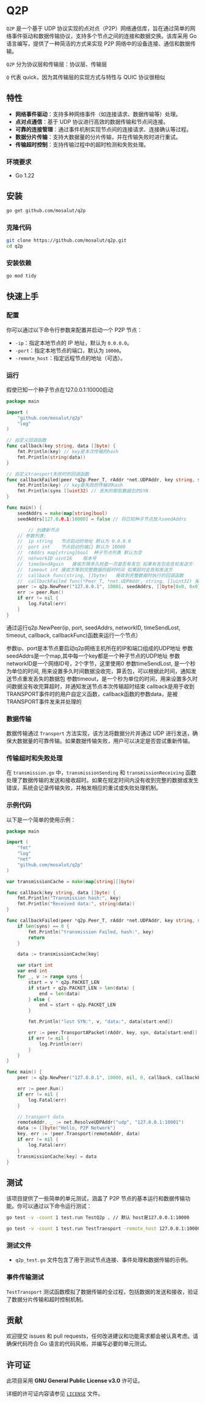 # Q2P

`Q2P` 是一个基于 UDP 协议实现的点对点（P2P）网络通信库，旨在通过简单的网络事件驱动和数据传输协议，支持多个节点之间的连接和数据交换。该库采用 Go 语言编写，提供了一种简洁的方式来实现 P2P 网络中的设备连接、通信和数据传输。

`Q2P` 分为协议层和传输层：协议层、传输层

`Q` 代表 quick，因为其传输层的实现方式与特性与 QUIC 协议很相似

## 特性

- **网络事件驱动**：支持多种网络事件（如连接请求、数据传输等）处理。
- **点对点通信**：基于 UDP 协议进行高效的数据传输和节点间连接。
- **可靠的连接管理**：通过事件机制实现节点间的连接请求、连接确认等过程。
- **数据分片传输**：支持大数据量的分片传输，并在传输失败时进行重试。
- **传输超时控制**：支持传输过程中的超时检测和失败处理。

### 环境要求

- Go 1.22


## 安装
```bash
go get github.com/mosalut/q2p
```


### 克隆代码

```bash
git clone https://github.com/mosalut/q2p.git
cd q2p
```

### 安装依赖

```bash
go mod tidy
```

## 快速上手

### 配置

你可以通过以下命令行参数来配置并启动一个 P2P 节点：

- `-ip`：指定本地节点的 IP 地址，默认为 `0.0.0.0`。
- `-port`：指定本地节点的端口，默认为 `10000`。
- `-remote_host`：指定远程节点的地址（可选）。

### 运行
假使已知一个种子节点在127.0.0.1:10000启动

```go
package main

import (
	"github.com/mosalut/q2p"
	"log"
)

// 自定义回调函数
func callback(key string, data []byte) {
	fmt.Println(key) // key是本次传输的hash
	fmt.Println(string(data))
}

// 自定义transport失败时的回调函数
func callbackFailed(peer *q2p.Peer_T, rAddr *net.UDPAddr, key string, syns []uint32) { // rAddr为发送TRANSPORT_FAILED那一方节点的UDP地址，也是接收TRANSPORT事件的地址
	fmt.Println(key) // key是失败的传输的hash
	fmt.Println(syns []uint32) // 丢失的那些数据包的SYN
}

func main() {
	seedAddrs = make(map[string]bool)
	seedAddrs[127.0.0.1:10000] = false // 将已知种子节点放入seedAddrs

        // 创建新节点
	// 参数列表:
	//	ip string	节点启动的地址 默认为 0.0.0.0
	// 	port int	节点启动的端口 默认为 10000
	// 	rAddrs map[string]bool	种子节点列表 默认为空
	// 	networkID uint16	版本号
	// 	timeSendAgain	接收方隔多久检查一次是否有丢包 如果有丢包会告知发送方
	// 	timeout int	接收方等到完整数据的超时时间 如果超时会告知发送方
	// 	callback func(string, []byte)	接收到完整数据时执行的回调函数
	// 	callbackFailed func(*Peer_T, *net.UDPAddr, string, []uint32) 接收到失败时的回调函数 如果最后一个参数的长度为0 表示超时 否则代表掉包所在的SYN位置
	peer := q2p.NewPeer("127.0.0.1", 10001, seedAddrs, []byte{0x0, 0x0}, callback, callbackFailed)
	err := peer.Run()
	if err != nil {
		log.Fatal(err)
	}
}
```
通过运行q2p.NewPeer(ip, port, seedAddrs, networkID, timeSendLost, timeout, callback, callbackFunc)函数来运行一个节点）

参数ip、port是本节点要启动q2p网络主机所在的IP和端口组成的UDP地址
参数seedAddrs是一个map,其中每一个key都是一个种子节点的UDP地址
参数networkID是一个网络ID号，2个字节，这里使用0
参数timeSendLost, 是一个秒为单位的时间, 用来设置多久时间数据没收完，算丢包，可以根据此时间，通知发送节点重发丢失的数据包
参数timeout，是一个秒为单位的时间，用来设置多久时间数据没有收完算超时，并通知发送节点本次传输超时结束
callback是用于收到TRANSPORT事件时的用户自定义函数，callback函数的参数data，是被TRANSPORT事件发来并处理的


### 数据传输

数据传输通过 `Transport` 方法实现，该方法将数据分片并通过 UDP 进行发送，确保大数据量的可靠传输。如果数据传输失败，用户可以决定是否尝试重新传输。

### 传输超时和失败处理

在 `transmission.go` 中，`transmissionSending` 和 `transmissionReceiving` 函数处理了数据传输的发送和接收超时。如果在规定时间内没有收到完整的数据或发生错误，系统会记录传输失败，并触发相应的重试或失败处理机制。

### 示例代码

以下是一个简单的使用示例：

```go
package main

import (
	"fmt"
	"log"
	"net"
	"github.com/mosalut/q2p"
)

var transmissionCache = make(map[string][]byte)

func callback(key string, data []byte) {
	fmt.Println("Transmission hash:", key)
	fmt.Println("Received data:", string(data))
}

func callbackFailed(peer *q2p.Peer_T, rAddr *net.UDPAddr, key string, syns []uint32) {
	if len(syns) == 0 {
		fmt.Println("transmission Failed, hash:", key)
		return
	}

	data := transmissionCache[key]

	var start int
	var end int
	for _, v := range syns {
		start = v * q2p.PACKET_LEN
		if start + q2p.PACKET_LEN > len(data) {
			end = len(data)
		} else {
			end = start + q2p.PACKET_LEN
		}

		fmt.Println("lost SYN:", v, "data:", data[start:end])

		err := peer.TransportAPacket(rAddr, key, syn, data[start:end])
		if err != nil {
			log.Println(err)
		}
	}
}

func main() {
	peer := q2p.NewPeer("127.0.0.1", 10000, nil, 0, callback, callbackFailed)

	err := peer.Run()
	if err != nil {
		log.Fatal(err)
	}

	// transport data
	remoteAddr, _ := net.ResolveUDPAddr("udp", "127.0.0.1:10001")
	data := []byte("Hello, P2P Network")
	key, err := !peer.Transport(remoteAddr, data)
	if err != nil {
		log.Fatal(err)
	}
	transmissionCache[key] = data
}
```

## 测试

该项目提供了一些简单的单元测试，涵盖了 P2P 节点的基本运行和数据传输功能。你可以通过以下命令运行测试：

```bash
go test -v -count 1 test.run TestQ2p . // 默认 host是127.0.0.1:10000

go test -v -count 1 test.run TestTransport -remote_host 127.0.0.1:10000 -port 10001
```

### 测试文件

- `q2p_test.go` 文件包含了用于测试节点连接、事件处理和数据传输的示例。

### 事件传输测试

`TestTransport` 测试函数模拟了数据传输的全过程，包括数据的发送和接收，验证了数据分片传输和超时控制机制。

## 贡献

欢迎提交 issues 和 pull requests，任何改进建议和功能需求都会被认真考虑。请确保代码符合 Go 语言的代码风格，并编写必要的单元测试。

## 许可证

此项目采用 **GNU General Public License v3.0** 许可证。

详细的许可证内容请参见 [`LICENSE`](LICENSE) 文件。

